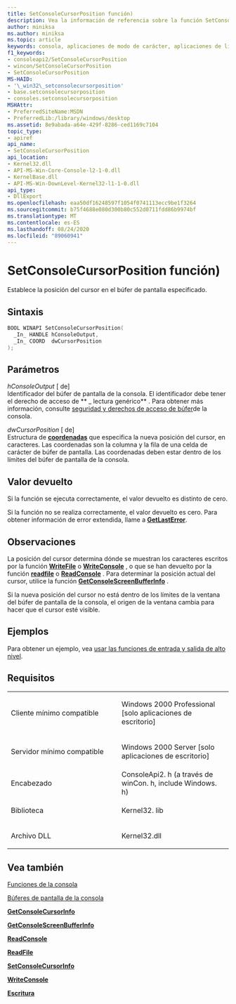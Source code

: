 ```yaml
---
title: SetConsoleCursorPosition función)
description: Vea la información de referencia sobre la función SetConsoleCursorPosition, que establece la posición del cursor en el búfer de pantalla de la consola especificado.
author: miniksa
ms.author: miniksa
ms.topic: article
keywords: consola, aplicaciones de modo de carácter, aplicaciones de línea de comandos, aplicaciones de terminal, API de consola
f1_keywords:
- consoleapi2/SetConsoleCursorPosition
- wincon/SetConsoleCursorPosition
- SetConsoleCursorPosition
MS-HAID:
- '\_win32\_setconsolecursorposition'
- base.setconsolecursorposition
- consoles.setconsolecursorposition
MSHAttr:
- PreferredSiteName:MSDN
- PreferredLib:/library/windows/desktop
ms.assetid: 8e9abada-a64e-429f-8286-ced1169c7104
topic_type:
- apiref
api_name:
- SetConsoleCursorPosition
api_location:
- Kernel32.dll
- API-MS-Win-Core-Console-l2-1-0.dll
- KernelBase.dll
- API-MS-Win-DownLevel-Kernel32-l1-1-0.dll
api_type:
- DllExport
ms.openlocfilehash: eaa50df16248597f1054f0741113ecc9be1f3264
ms.sourcegitcommit: b75f4688e080d300b80c552d0711fdd86b9974bf
ms.translationtype: MT
ms.contentlocale: es-ES
ms.lasthandoff: 08/24/2020
ms.locfileid: "89060941"
---
```

# <a name="setconsolecursorposition-function"></a>SetConsoleCursorPosition función)


Establece la posición del cursor en el búfer de pantalla especificado.

<a name="syntax"></a>Sintaxis
------

```C
BOOL WINAPI SetConsoleCursorPosition(
  _In_ HANDLE hConsoleOutput,
  _In_ COORD  dwCursorPosition
);
```

<a name="parameters"></a>Parámetros
----------

*hConsoleOutput* \[ de\]  
Identificador del búfer de pantalla de la consola. El identificador debe tener el derecho de acceso de ** \_ lectura genérico** . Para obtener más información, consulte [seguridad y derechos de acceso de búfer](console-buffer-security-and-access-rights.md)de la consola.

*dwCursorPosition* \[ de\]  
Estructura de [**coordenadas**](coord-str.md) que especifica la nueva posición del cursor, en caracteres. Las coordenadas son la columna y la fila de una celda de carácter de búfer de pantalla. Las coordenadas deben estar dentro de los límites del búfer de pantalla de la consola.

<a name="return-value"></a>Valor devuelto
------------

Si la función se ejecuta correctamente, el valor devuelto es distinto de cero.

Si la función no se realiza correctamente, el valor devuelto es cero. Para obtener información de error extendida, llame a [**GetLastError**](https://msdn.microsoft.com/library/windows/desktop/ms679360).

<a name="remarks"></a>Observaciones
-------

La posición del cursor determina dónde se muestran los caracteres escritos por la función [**WriteFile**](https://msdn.microsoft.com/library/windows/desktop/aa365747) o [**WriteConsole**](writeconsole.md) , o que se han devuelto por la función [**readfile**](https://msdn.microsoft.com/library/windows/desktop/aa365467) o [**ReadConsole**](readconsole.md) . Para determinar la posición actual del cursor, utilice la función [**GetConsoleScreenBufferInfo**](getconsolescreenbufferinfo.md) .

Si la nueva posición del cursor no está dentro de los límites de la ventana del búfer de pantalla de la consola, el origen de la ventana cambia para hacer que el cursor esté visible.

<a name="examples"></a>Ejemplos
--------

Para obtener un ejemplo, vea [usar las funciones de entrada y salida de alto nivel](using-the-high-level-input-and-output-functions.md).

<a name="requirements"></a>Requisitos
------------

<table>
<colgroup>
<col width="50%" />
<col width="50%" />
</colgroup>
<tbody>
<tr class="odd">
<td><p>Cliente mínimo compatible</p></td>
<td><p>Windows 2000 Professional [solo aplicaciones de escritorio]</p></td>
</tr>
<tr class="even">
<td><p>Servidor mínimo compatible</p></td>
<td><p>Windows 2000 Server [solo aplicaciones de escritorio]</p></td>
</tr>
<tr class="odd">
<td><p>Encabezado</p></td>
<td>ConsoleApi2. h (a través de winCon. h, include Windows. h)</td>
</tr>
<tr class="even">
<td><p>Biblioteca</p></td>
<td>Kernel32. lib</td>
</tr>
<tr class="odd">
<td><p>Archivo DLL</p></td>
<td>Kernel32.dll</td>
</tr>
<tr class="even">
</tr>
<tr class="odd">
</tr>
<tr class="even">
</tr>
</tbody>
</table>

## <a name="span-idsee_alsospansee-also"></a><span id="see_also"></span>Vea también


[Funciones de la consola](console-functions.md)

[Búferes de pantalla de la consola](console-screen-buffers.md)

[**GetConsoleCursorInfo**](getconsolecursorinfo.md)

[**GetConsoleScreenBufferInfo**](getconsolescreenbufferinfo.md)

[**ReadConsole**](readconsole.md)

[**ReadFile**](https://msdn.microsoft.com/library/windows/desktop/aa365467)

[**SetConsoleCursorInfo**](setconsolecursorinfo.md)

[**WriteConsole**](writeconsole.md)

[**Escritura**](https://msdn.microsoft.com/library/windows/desktop/aa365747)

 

 




